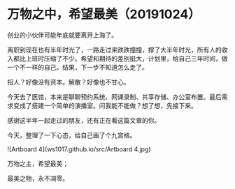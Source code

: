 # 万物之中，希望最美（20191024）

创业的小伙伴可能年底就要离开上海了。

离职到现在也有半年时光了，一路走过来跌跌撞撞，撑了大半年时光，所有人的收入都比上班时压缩了不少。希望和期待的差别挺大，计划里，给自己三年时间，做一个不一样的自己。结果，下一步不知道怎么走了。

招人？好像没有资本。解散？好像也不甘心。

今天去了医馆，本来是聊聊预约系统、网课录制、共享存储、办公室布置。最后需求变成了搭建一个简单的演播室。问我能不能做？想了想，先接下来。

感谢这半年一起走过的朋友，还有正在看这篇文章的你。

今天，整理了一下心态，给自己画了个九宫格。

![Artboard 4](ws1017.github.io/src/Artboard 4.jpg)

万物之主，希望最美；

最美之物，永不凋零。